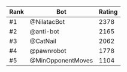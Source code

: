 Rank|Bot|Rating
---|---|---
#1|@NilatacBot|2378
#2|@anti-bot|2165
#3|@CatNail|2062
#4|@pawnrobot|1778
#5|@MinOpponentMoves|1104
